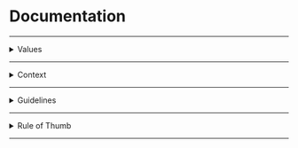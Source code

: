 
# Documentation 

---

<details><summary>Values</summary><p>

### Values

Documentation is imperative. Given that we are an agency, our code is consumed by many developers inside and outside of Fuzz. Documentation should be updated and written in a manner that considers what a new programmer on the project would consider useful. 

You may still need [persuasion.](http://ericasadun.com/2016/11/03/swift-holy-war-comments-are-not-an-anti-pattern/)

</p></details>

--- 

<details><summary>Context</summary><p>

### Context

There are two types of documentation, which we describe as 'What' and 'Why'. 

> What - explains what a piece of code does
>
> Why - explains why a piece of code exists

</p></details>

---

<details><summary>Guidelines</summary><p>

### Guidelines
 
- *What*
    - *Complexity* - steps for convoluted operations should be explained.
    
- *Why*
    - *Bugs* - bugs fixes are generally counterintuitive when read without context. Commented bug fixes are organizational knowledge. 
    - *Workarounds* - counterintuitive workarounds to difficult problems must be documented. 
    
- *What* and *Why*
    - *Types and Functions* - some types and functions are very intuitive, and good naming helps. Even so, functionality and reason to exist should be documented.  
    
</p></details>
    
 ---
 
 <details><summary>Rule of Thumb</summary><p>

### Rule of Thumb

> Your code should be documented. You shouldn't trust future you's ability to understand what current you is thinking.

</p></details>

---
